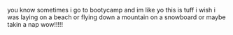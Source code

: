you know sometimes i go to bootycamp and im like yo this is tuff i wish i was laying on a beach or flying down a mountain on a snowboard or maybe takin a nap wow!!!!!
